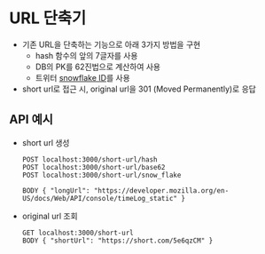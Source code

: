 # URL 단축기

- 기존 URL을 단축하는 기능으로 아래 3가지 방법을 구현
  - hash 함수의 앞의 7글자를 사용
  - DB의 PK를 62진법으로 계산하여 사용
  - 트위터 [snowflake ID](https://en.wikipedia.org/wiki/Snowflake_ID)를 사용
- short url로 접근 시, original url을 301 (Moved Permanently)로 응답

## API 예시

- short url 생성

  ```
  POST localhost:3000/short-url/hash
  POST localhost:3000/short-url/base62
  POST localhost:3000/short-url/snow_flake

  BODY { "longUrl": "https://developer.mozilla.org/en-US/docs/Web/API/console/timeLog_static" }
  ```

- original url 조회

  ```
  GET localhost:3000/short-url
  BODY { "shortUrl": "https://short.com/5e6qzCM" }
  ```
